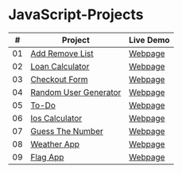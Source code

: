 # JavaScript-Projects

|  #  | Project                                                                                 | Live Demo                                                           |
| :-: | --------------------------------------------------------------------------------------- | ------------------------------------------------------------------- |
| 01  | [Add Remove List](https://github.com/Yasin-Yilmazz/Add-Remove-List)                     | [Webpage](https://yasin-yilmazz.github.io/Add-Remove-List/)         |
| 02  | [Loan Calculator](https://github.com/Yasin-Yilmazz/Loan--Calculator)                    | [Webpage](https://yasin-yilmazz.github.io/Loan--Calculator/)        |
| 03  | [Checkout Form](https://github.com/Yasin-Yilmazz/checkout-form)                         | [Webpage](https://yasin-yilmazz.github.io/checkout-form/)           |
| 04  | [Random User Generator](https://github.com/Yasin-Yilmazz/Basic-Random-User-Generator)   | [Webpage](https://yasin-yilmazz.github.io/Basic-Random-User-Generator/)|
| 05  | [To-Do](https://github.com/Yasin-Yilmazz/To-Do2)                                        | [Webpage](https://todo-app2-3326.netlify.app/)                      |
| 06  | [Ios Calculator](https://github.com/Yasin-Yilmazz/Calculator)                           | [Webpage](https://calculator-3326.netlify.app/)                     |
| 07  | [Guess The Number](https://github.com/Yasin-Yilmazz/Guess-Number-Game)                  | [Webpage](https://guess-the-number-yase.netlify.app/)               |
| 08  | [Weather App](https://github.com/Yasin-Yilmazz/Weather-App)                             | [Webpage](https://weather-app-3326.netlify.app/)                    |
| 09  | [Flag App](https://github.com/Yasin-Yilmazz/Flag-App)                                   | [Webpage](https://yasin-yilmazz.github.io/Flag-App/)                |
